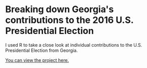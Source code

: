 # Breaking down Georgia's contributions to the 2016 U.S. Presidential Election

I used R to take a close look at individual contributions to the U.S. Presidential Election from Georgia.

[You can view the project here.](https://mikeharkin.github.io/ga-election-contributions/GA_Election_Contributions.html)
